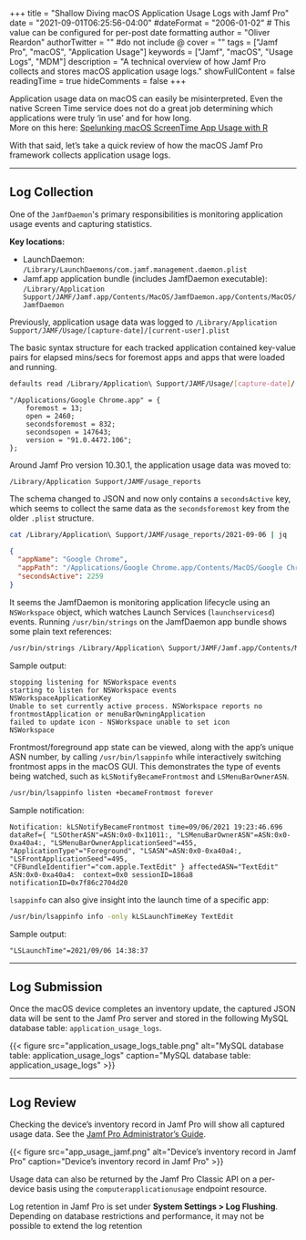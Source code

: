 +++
title = "Shallow Diving macOS Application Usage Logs with Jamf Pro"
date = "2021-09-01T06:25:56-04:00"
#dateFormat = "2006-01-02" # This value can be configured for per-post date formatting
author = "Oliver Reardon"
authorTwitter = "" #do not include @
cover = ""
tags = ["Jamf Pro", "macOS", "Application Usage"]
keywords = ["Jamf", "macOS", "Usage Logs", "MDM"]
description = "A technical overview of how Jamf Pro collects and stores macOS application usage logs."
showFullContent = false
readingTime = true
hideComments = false
+++

Application usage data on macOS can easily be misinterpreted. Even the native Screen Time service does not do a great job determining which applications were truly ‘in use’ and for how long.  
More on this here: [Spelunking macOS ScreenTime App Usage with R](https://www.r-bloggers.com/2019/10/spelunking-macos-screentime-app-usage-with-r/)

With that said, let’s take a quick review of how the macOS Jamf Pro framework collects application usage logs.

---

## Log Collection

One of the `JamfDaemon`'s primary responsibilities is monitoring application usage events and capturing statistics.

**Key locations:**
- LaunchDaemon:  
  `/Library/LaunchDaemons/com.jamf.management.daemon.plist`
- Jamf.app application bundle (includes JamfDaemon executable):  
  `/Library/Application Support/JAMF/Jamf.app/Contents/MacOS/JamfDaemon.app/Contents/MacOS/JamfDaemon`

Previously, application usage data was logged to `/Library/Application Support/JAMF/Usage/[capture-date]/[current-user].plist`

The basic syntax structure for each tracked application contained key-value pairs for elapsed mins/secs for foremost apps and apps that were loaded and running.

```sh
defaults read /Library/Application\ Support/JAMF/Usage/[capture-date]/[current-user].plist
```
```text
"/Applications/Google Chrome.app" = {
    foremost = 13;
    open = 2460;
    secondsforemost = 832;
    secondsopen = 147643;
    version = "91.0.4472.106";
};
```

Around Jamf Pro version 10.30.1, the application usage data was moved to:

```
/Library/Application Support/JAMF/usage_reports
```

The schema changed to JSON and now only contains a `secondsActive` key, which seems to collect the same data as the `secondsforemost` key from the older `.plist` structure.

```sh
cat /Library/Application\ Support/JAMF/usage_reports/2021-09-06 | jq
```
```json
{
  "appName": "Google Chrome",
  "appPath": "/Applications/Google Chrome.app/Contents/MacOS/Google Chrome",
  "secondsActive": 2259
}
```

It seems the JamfDaemon is monitoring application lifecycle using an `NSWorkspace` object, which watches Launch Services (`launchservicesd`) events. Running `/usr/bin/strings` on the JamfDaemon app bundle shows some plain text references:

```sh
/usr/bin/strings /Library/Application\ Support/JAMF/Jamf.app/Contents/MacOS/JamfDaemon.app/Contents/MacOS/JamfDaemon | grep -i NSWorkspace
```

Sample output:
```text
stopping listening for NSWorkspace events
starting to listen for NSWorkspace events
NSWorkspaceApplicationKey
Unable to set currently active process. NSWorkspace reports no frontmostApplication or menuBarOwningApplication
failed to update icon - NSWorkspace unable to set icon
NSWorkspace
```

Frontmost/foreground app state can be viewed, along with the app’s unique ASN number, by calling `/usr/bin/lsappinfo` while interactively switching frontmost apps in the macOS GUI. This demonstrates the type of events being watched, such as `kLSNotifyBecameFrontmost` and `LSMenuBarOwnerASN`.

```sh
/usr/bin/lsappinfo listen +becameFrontmost forever
```

Sample notification:
```text
Notification: kLSNotifyBecameFrontmost time=09/06/2021 19:23:46.696 dataRef={ "LSOtherASN"=ASN:0x0-0x11011:, "LSMenuBarOwnerASN"=ASN:0x0-0xa40a4:, "LSMenuBarOwnerApplicationSeed"=455, "ApplicationType"="Foreground", "LSASN"=ASN:0x0-0xa40a4:, "LSFrontApplicationSeed"=495, "CFBundleIdentifier"="com.apple.TextEdit" } affectedASN="TextEdit" ASN:0x0-0xa40a4:  context=0x0 sessionID=186a8 notificationID=0x7f86c2704d20
```

`lsappinfo` can also give insight into the launch time of a specific app:

```sh
/usr/bin/lsappinfo info -only kLSLaunchTimeKey TextEdit
```
Sample output:
```text
"LSLaunchTime"=2021/09/06 14:38:37
```

---

## Log Submission

Once the macOS device completes an inventory update, the captured JSON data will be sent to the Jamf Pro server and stored in the following MySQL database table: `application_usage_logs`.

<!--<img src="application_usage_logs_table.png" alt="application_usage_logs" style="width:50%; height:auto;" />-->

{{< figure src="application_usage_logs_table.png" alt="MySQL database table: application_usage_logs" caption="MySQL database table: application_usage_logs" >}}

---

## Log Review

Checking the device’s inventory record in Jamf Pro will show all captured usage data. See the [Jamf Pro Administrator’s Guide](https://www.jamf.com/resources/product-documentation/jamf-pro-administrators-guide/).

<!--<img src="app_usage_jamf.png" alt="application_usage_logs" style="width:50%; height:auto;" />-->

{{< figure src="app_usage_jamf.png" alt="Device’s inventory record in Jamf Pro" caption="Device’s inventory record in Jamf Pro" >}}

Usage data can also be returned by the Jamf Pro Classic API on a per-device basis using the `computerapplicationusage` endpoint resource.

Log retention in Jamf Pro is set under **System Settings > Log Flushing**. Depending on database restrictions and performance, it may not be possible to extend the log retention